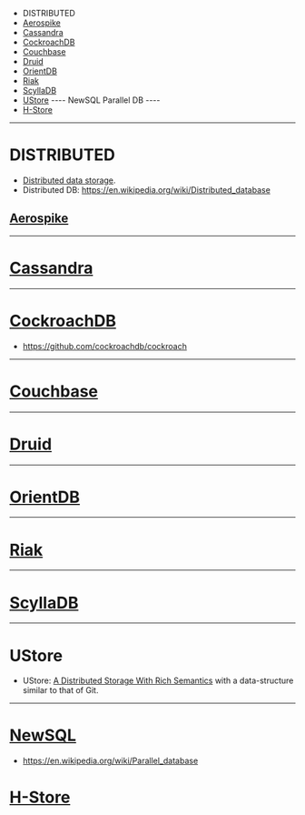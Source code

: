 + DISTRIBUTED 
+ [Aerospike](#aerospike)
+ [Cassandra](#cassandra) 
+ [CockroachDB](#cockroachdb)
+ [Couchbase](#couchbase)
+ [Druid](#druid) 
+ [OrientDB](#orientdb)
+ [Riak](#riak)
+ [ScyllaDB](scylladb)
+ [UStore](#ustore)
---- NewSQL Parallel DB ----
+ [H-Store](#h-store)

----


# DISTRIBUTED 
+ [Distributed data storage](https://en.wikipedia.org/wiki/Category:Distributed_data_stores). 
+ Distributed DB: https://en.wikipedia.org/wiki/Distributed_database

## [Aerospike](https://en.wikipedia.org/wiki/Aerospike_database)

----

# [Cassandra](https://en.wikipedia.org/wiki/Apache_Cassandra)

----

# [CockroachDB](https://en.wikipedia.org/wiki/Cockroach_Labs)
+ https://github.com/cockroachdb/cockroach

----

# [Couchbase](https://en.wikipedia.org/wiki/Couchbase_Server)

----

# [Druid](https://en.wikipedia.org/wiki/Druid_(open-source_data_store)) 


----

# [OrientDB](https://en.wikipedia.org/wiki/OrientDB)

----

# [Riak](https://en.wikipedia.org/wiki/Riak)

----

# [ScyllaDB](https://en.wikipedia.org/wiki/ScyllaDB)

----

# UStore
+ UStore: [A Distributed Storage With Rich Semantics](https://arxiv.org/abs/1702.02799) with a data-structure similar to that of Git.

----

# [NewSQL](https://en.wikipedia.org/wiki/NewSQL)
+ https://en.wikipedia.org/wiki/Parallel_database

# [H-Store](https://en.wikipedia.org/wiki/H-Store)